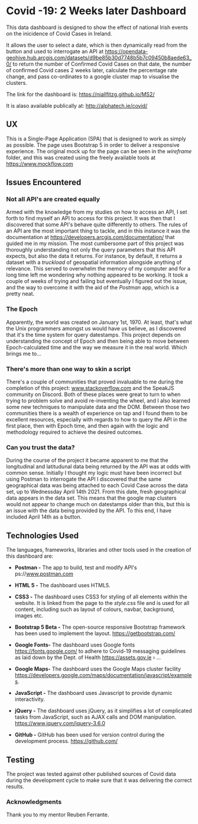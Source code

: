 # Covid -19: 2 Weeks later Dashboard

This data dashboard is designed to show the effect of national Irish events on the inicidence of Covid Cases in Ireland. 

It allows the user to select a date, which is then dynamically read from the button and used to interrogate an API at https://opendata-geohive.hub.arcgis.com/datasets/d9be85b30d7748b5b7c09450b8aede63_0/ to return the number of Confirmed Covid Cases on that date, the number of confirmed Covid cases 2 weeks later, calculate the percentage rate change, and pass co-ordinates to a google cluster map to visualise the clusters. 

The link for the dashboard is: 
https://niallfitzg.github.io/MS2/

It is alaso available publically at:
http://alphatech.ie/covid/

## UX

This is a Single-Page Application (SPA) that is designed to work as simply as possible. The page uses Bootstrap 5 in order to deliver a responsive experience. 
The original mock up for the page can be seen in the *wireframe* folder, and this was created using the freely available tools at https://www.mockflow.com
 
## Issues Encountered

### Not all API's are created equally
Armed with the knowledge from my studies on how to access an API, I set forth to find myself an API to access for this project.
It was then that I discovered that some API's behave quite differently to others. 
The rules of an API are the most important thing to tackle, and in this instance it was the documentation at https://developers.arcgis.com/documentation/ that guided me in my mission.
The most cumbersome part of this project was thoroughly understanding not only the query parameters that this API expects, but also the data it returns.
For instance, by default, it returns a dataset with a *truckload* of geospatial information alongside anything of relevance.
This served to overwhelm the memory of my computer and for a long time left me wondering why nothing appeared to be working.
It took a couple of weeks of trying and failing but eventually I figured out the issue, and the way to overcome it with the aid of the *Postman* app, which is a pretty neat.

### The Epoch
Apparently, the world was created on January 1st, 1970. At least, that's what the Unix programmers amongst us would have us believe, as I discovered that it's the time system for query datestamps.
This project depends on understanding the concept of Epoch and then being able to move between Epoch-calculated time and the way we measure it in the real world. Which brings me to...

### There's more than one way to skin a script
There's a couple of communities that proved invaluable to me during the completion of this project: www.stackoverflow.com and the SpeakJS community on Discord.
Both of these places were great to turn to when trying to problem solve and avoid re-inventing the wheel, and I also learned some new techniques to manipulate data and the DOM.
Between those two communities there is a wealth of experience on tap and I found them to be excellent resources, especially with regards to how to query the API in the first place, then with Epoch time, and then again with the logic and methodology required to achieve the desired outcomes.

### Can you trust the data?
During the course of the project it became apparent to me that the longitudinal and latitudunal data being returned by the API was at odds with common sense.
Initially I thought my logic must have been incorrect but using Postman to interrogate the API I discovered that the same geographical data was being attached to each Covid Case across the data set, up to Wednessday April 14th 2021. From this date, fresh geographical data appears in the data set. This means that the google map clusters would not appear to change much on datestamps older than this, but this is an issue with the data being provided by the API. To this end, I have included April 14th as a button.

## Technologies Used
The languages, frameworks, libraries and other tools used in the creation of this dashboard are:

*	**Postman -** The app to build, test and modify API's ps://www.postman.com

*	**HTML 5 -** The dashboard uses HTML5.

*	**CSS3 -** The dashboard uses CSS3 for styling of all elements within the website. It is linked from the page to the *style.css* file and is used for all content, including such as layout of colours, navbar, background, images etc.

*	**Bootstrap 5 Beta -** The open-source responsive Bootstrap framework has been used to implement the layout. https://getbootstrap.com/

*	**Google Fonts-** The dashboard uses Google fonts https://fonts.google.com/ to adhere to Covid-19 messaging guidelines as laid down by the Dept. of Health https://assets.gov.ie › ...

*   **Google Maps-** The dashboard uses the Google Maps cluster facility https://developers.google.com/maps/documentation/javascript/examples.
 
*   **JavaScript -** The dashboard uses Javascript to provide dynamic interactivity.

*   **jQuery -** The dashboard uses jQuery, as it simplifies a lot of complicated tasks from JavaScript, such as AJAX calls and DOM manipulation. https://www.jquery.com/jquery-3.6.0

*	**GitHub -** GitHub has been used for version control during the development process.  https://github.com/





## Testing

The project was tested against other published sources of Covid data during the development cycle to make sure that it was delivering the correct results. 


### Acknowledgments

Thank you to my mentor Reuben Ferrante.